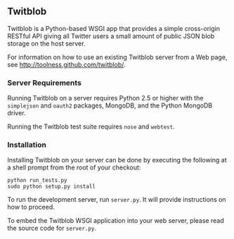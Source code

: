 ## Twitblob ##

Twitblob is a Python-based WSGI app that provides a simple
cross-origin RESTful API giving all Twitter users a small amount of
public JSON blob storage on the host server.

For information on how to use an existing Twitblob server from a Web
page, see http://toolness.github.com/twitblob/.

### Server Requirements ###

Running Twitblob on a server requires Python 2.5 or higher with the
`simplejson` and `oauth2` packages, MongoDB, and the Python MongoDB
driver.

Running the Twitblob test suite requires `nose` and `webtest`.

### Installation ###

Installing Twitblob on your server can be done by executing the
following at a shell prompt from the root of your checkout:

    python run_tests.py
    sudo python setup.py install

To run the development server, run `server.py`. It will provide
instructions on how to proceed.

To embed the Twitblob WSGI application into your web server, please
read the source code for `server.py`.
